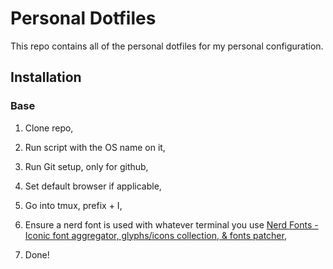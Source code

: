# Personal Dotfiles

This repo contains all of the personal dotfiles for my
personal configuration.

## Installation

### Base

1. Clone repo,

2. Run script with the OS name on it,

3. Run Git setup, only for github,

4. Set default browser if applicable,

5. Go into tmux, prefix + I,

6. Ensure a nerd font is used with whatever terminal you use [Nerd Fonts - Iconic font aggregator, glyphs/icons collection, & fonts patcher](https://www.nerdfonts.com/),

7. Done!
